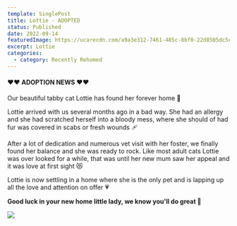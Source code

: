 ```yaml
---
template: SinglePost
title: Lottie - ADOPTED
status: Published
date: 2022-09-14
featuredImage: https://ucarecdn.com/a9a3e312-7461-485c-8bf0-22d8505dc5c9/-/crop/1049x566/0,366/-/preview/
excerpt: Lottie
categories:
  - category: Recently Rehomed
---
```

#### ❤️❤️ ADOPTION NEWS ❤️❤️

Our beautiful tabby cat Lottie has found her forever home 🥰

Lottie arrived with us several months ago in a bad way. She had an allergy and she had scratched herself into a bloody mess, where she should of had fur was covered in scabs or fresh wounds 🩹

After a lot of dedication and numerous vet visit with her foster, we finally found her balance and she was ready to rock. Like most adult cats Lottie was over looked for a while, that was until her new mum saw her appeal and it was love at first sight 😻

Lottie is now settling in a home where she is the only pet and is lapping up all the love and attention on offer 💗

**Good luck in your new home little lady, we know you'll do great 🏡**

![](https://ucarecdn.com/c296a524-205f-40d2-a67a-ca47058121b0/)